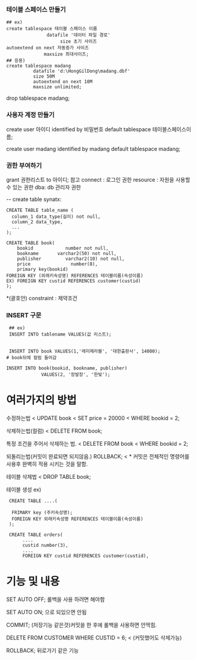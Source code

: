 ### 테이블 스페이스 만들기
```
## ex)
create tablespace 테이블 스페이스 이름
               datafile '데이터 파일 경로'
                    size 초기 사이즈
autoextend on next 자동증가 사이즈
              maxsize 최대사이즈;
## 응용)
create tablespace madang
          datafile 'd:\HongGilDong\madang.dbf' 
          size 50M
          autoextend on next 10M 
          maxsize unlimited;
```
drop tablespace madang;
          
### 사용자 계정 만들기

create user 아이디 identified by 비밀번호
default tablespace 테이블스페이스이름;

create user madang identified by madang 
default tablespace madang;

### 권한 부여하기

grant 권한리스트 to 아이디;
참고
connect : 로그인 권한
resource : 자원을 사용할 수 있는 권한
dba: db 관리자 권한

-- create table synatx:
```
CREATE TABLE table_name (
  column_1 data_type(길이) not null,
  column_2 data_type,
  ...
);
```
```
CREATE TABLE book(
    bookid            number not null,
    bookname       varchar2(50) not null,
    publisher         varchar2(10) not null,
    price               number(8),
    primary key(bookid)
FOREIGN KEY (외래키속성명) REFERENCES 테이블이름(속성이름)
EX) FOREIGN KEY custid REFERENCES customer(custid)
);
```
*(괄호안)
constraint : 제약조건


### INSERT 구문
``` 
 ## ex)
 INSERT INTO tablename VALUES(값 리스트);
 
 
 INSERT INTO book VALUES(1,'레미제라블', '대한출판사', 14000);
# book뒤에 컬럼 들어감

INSERT INTO book(bookid, bookname, publisher)
             VALUES(2, '장발장', '한빛');
```
# 여러가지의 방법 
수정하는법
 < UPDATE book
 < SET price = 20000
 < WHERE bookid = 2;

삭제하는법(컬럼)
  < DELETE FROM book;

특정 조건을 주어서 삭제하는 법.
 < DELETE FROM book
 < WHERE bookid = 2;

되돌리는법(커밋이 완료되면 되지않음.)
ROLLBACK;
 < * 커밋은 전체적인 명령어를 사용후 완벽히 적용 시키는 것을 말함.

테이블 삭제법
 < DROP TABLE book;

테이블 생성
 ex)
```
 CREATE TABLE ....(

  FRIMARY key (주키속성명);
  FOREIGN KEY 외래키속성명 REFERENCES 테이블이름(속성이름)
 );

 CREATE TABLE orders(
      ....
      custid number(3),
      ....
      FOREIGN KEY custid REFERENCES customer(custid),
```
# 기능 및 내용
  SET AUTO OFF; 롤백을 사용 하려면 해야함
  
  SET AUTO ON; 으로 되있으면 안됨
  
  COMMIT; (저장기능 같은것)커밋을 한 후에 롤백을 사용하면 안먹힘.
  
  DELETE FROM CUSTOMER WHERE CUSTID = 6; < (커밋했어도 삭제가능)
  
  ROLLBACK; 뒤로가기 같은 기능
